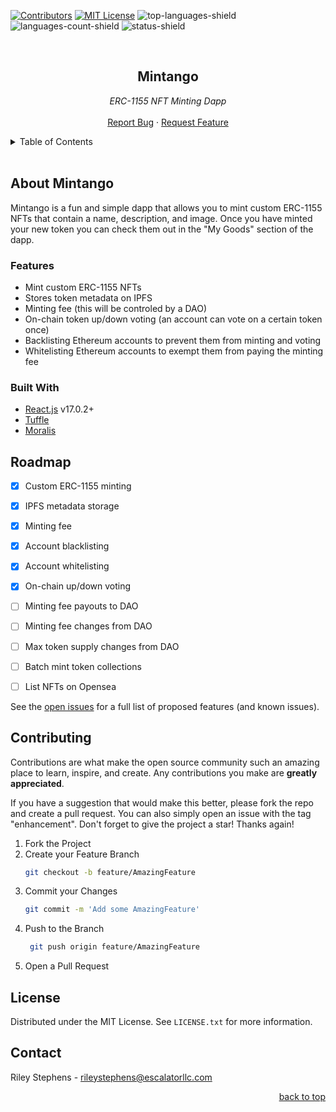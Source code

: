 <div id="top"></div>

<!-- PROJECT SHIELDS -->
[![Contributors][contributors-shield]][contributors-url]
[![MIT License][license-shield]][license-url]
![top-languages-shield]
![languages-count-shield]
![status-shield]
<!-- PROJECT LOGO -->
<br />
<div align="center">
  <!-- <a href="https://github.com/rileystephens28/mintango">
    <img src="images/logo.png" alt="Logo" width="80" height="80">
  </a> -->
  <h2 align="center">Mintango</h2>
  <p align="center">
    <i>ERC-1155 NFT Minting Dapp</i>
    <br />
    <br />
    <a href="https://github.com/rileystephens28/mintango/issues">Report Bug</a>
    ·
    <a href="https://github.com/rileystephens28/mintango/issues?q=is%3Aopen+is%3Aissue+label%3Aenhancement">Request Feature</a>
  </p>
</div>

<!-- TABLE OF CONTENTS -->
<details>
  <summary>Table of Contents</summary>
  <ol>
    <li>
        <a href="#about-the-project">About Mintango</a>
        <ul><a href="#features">Features</a></ul>
        <ul><a href="#built-with">Built With</a></ul>
    </li>
    <li>
        <a href="#getting-started">Getting Started</a>
        <ul><a href="#prerequisites">Prerequisites</a></ul>
        <ul><a href="#installation">Installation</a></ul>
    </li>
     <li>
        <a href="#usage">Usage</a>
        <ul><a href="#erc-1155-contract">ERC-1155 Contract</a></ul>
    </li>
    <li><a href="#roadmap">Roadmap</a></li>
    <li><a href="#contributing">Contributing</a></li>
    <li><a href="#license">License</a></li>
    <li><a href="#contact">Contact</a></li>
  </ol>
</details>
<br />

<!-- ABOUT THE PROJECT -->
## About Mintango

Mintango is a fun and simple dapp that allows you to mint custom ERC-1155 NFTs that contain a name, description, and image. Once you have minted your new token you can check them out in the "My Goods" section of the dapp.

### Features

* Mint custom ERC-1155 NFTs
* Stores token metadata on IPFS
* Minting fee (this will be controled by a DAO)
* On-chain token up/down voting (an account can vote on a certain token once)
* Backlisting Ethereum accounts to prevent them from minting and voting
* Whitelisting Ethereum accounts to exempt them from paying the minting fee

### Built With

* [React.js][react] v17.0.2+
* [Tuffle ][truffle]
* [Moralis ][moralis]

<!-- ROADMAP -->
## Roadmap

- [x] Custom ERC-1155 minting
- [x] IPFS metadata storage
- [x] Minting fee
- [x] Account blacklisting
- [x] Account whitelisting
- [x] On-chain up/down voting
- [ ] Minting fee payouts to DAO
- [ ] Minting fee changes from DAO
- [ ] Max token supply changes from DAO
- [ ] Batch mint token collections
- [ ] List NFTs on Opensea


See the [open issues][github-issues] for a full list of proposed features (and known issues).

<!-- CONTRIBUTING -->
## Contributing

Contributions are what make the open source community such an amazing place to learn, inspire, and create. Any contributions you make are **greatly appreciated**.

If you have a suggestion that would make this better, please fork the repo and create a pull request. You can also simply open an issue with the tag "enhancement".
Don't forget to give the project a star! Thanks again!

1. Fork the Project
2. Create your Feature Branch
   ```sh
   git checkout -b feature/AmazingFeature
   ```
3. Commit your Changes 
    ```sh
    git commit -m 'Add some AmazingFeature'
    ```
4. Push to the Branch 
   ```sh
    git push origin feature/AmazingFeature
    ```
6. Open a Pull Request


<!-- LICENSE -->
## License

Distributed under the MIT License. See `LICENSE.txt` for more information.

<!-- CONTACT -->
## Contact

Riley Stephens - rileystephens@escalatorllc.com

<p align="right"><a href="#top">back to top</a></p>



<!-- Project URLS-->
[github-url]: https://github.com/rileystephens28/mintango
[github-issues]: https://github.com/rileystephens28/mintango/issues
[repo-path]: rileystephens28/mintango

<!-- Built With URLS -->
[react]: https://reactjs.org/
[truffle]: https://trufflesuite.com/
[moralis]: https://moralis.io/


<!-- License Badge -->
[license-shield]: https://img.shields.io/github/license/rileystephens28/mintango.svg?style=for-the-badge
[license-url]: https://github.com/rileystephens28/mintango/blob/main/LICENSE.txt

<!-- Version Badge -->
[package-version-shield]: https://img.shields.io/github/package-json/v/rileystephens28/mintango.svg?style=for-the-badge

<!-- Build Status Badge -->
[build-status-shield]: https://img.shields.io/travis/com/rileystephens28/mintango.svg?style=for-the-badge

<!-- Contributors Badge -->
[contributors-shield]: https://img.shields.io/github/contributors/rileystephens28/mintango.svg?style=for-the-badge
[contributors-url]: https://github.com/rileystephens28/mintango/graphs/contributors

<!-- Languages Badge-->
[top-languages-shield]: https://img.shields.io/github/languages/top/rileystephens28/mintango.svg?style=for-the-badge

[languages-count-shield]: https://img.shields.io/github/languages/count/rileystephens28/mintango.svg?style=for-the-badge

[status-shield]: https://img.shields.io/static/v1?label=status&message=under%20construction&color=red&style=for-the-badge
